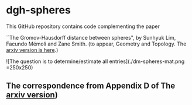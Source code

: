 # dgh-spheres


This GitHub repository contains code complementing the paper 

``The Gromov-Hausdorff distance between spheres", by Sunhyuk Lim, Facundo Mémoli and Zane Smith. (to appear, Geometry and Topology. The [arxiv version is here](https://arxiv.org/abs/2105.00611).)

![The question is to determine/estimate all entries](./dm-spheres-mat.png =250x250)



## The correspondence from Appendix D of The [arxiv version](https://arxiv.org/abs/2105.00611))



